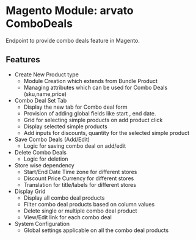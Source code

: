 # Magento Module: arvato ComboDeals

Endpoint to provide combo deals feature in Magento.

## Features

- Create New Product type
    * Module Creation which extends from Bundle Product
    * Managing attributes which can be used for Combo Deals (sku,name,price)
- Combo Deal Set Tab
    * Display the new tab for Combo deal form
    * Provision of adding global fields like start , end date.
    * Grid for selecting simple products on add product click
    * Display selected simple products
    * Add inputs for discounts, quantity for the selected simple product
- Save Combo Deals (Add/Edit)
    * Logic for saving combo deal on add/edit
- Delete Combo Deals
    * Logic for deletion
- Store wise dependency
    * Start/End Date Time zone for different stores
    * Discount Price Currency for different stores
    * Translation for title/labels for different stores
- Display Grid
    * Display all combo deal products 
    * Filter combo deal products based on column values
    * Delete single or multiple combo deal product
    * View/Edit link for each combo deal
- System Configuration 
    * Global settings applicable on all the combo deal products